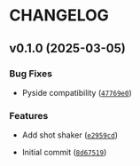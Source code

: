 # CHANGELOG


## v0.1.0 (2025-03-05)

### Bug Fixes

- Pyside compatibility
  ([`47769e0`](https://github.com/beatreichenbach/shot-shaker/commit/47769e02c65d6b5259011f4085f55a1e5985d56f))

### Features

- Add shot shaker
  ([`e2959cd`](https://github.com/beatreichenbach/shot-shaker/commit/e2959cd0de3a88b4d9002b46968246741ac368e8))

- Initial commit
  ([`8d67519`](https://github.com/beatreichenbach/shot-shaker/commit/8d67519de4dafb2ed049a8cea711e428541cd01e))
